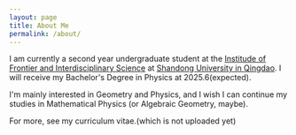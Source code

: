 ```yaml
---
layout: page
title: About Me
permalink: /about/
---
```


I am currently a second year undergraduate student at the [Institude of Frontier and Interdisciplinary Science](https://frontier.qd.sdu.edu.cn) at [Shandong University in Qingdao](https://www.qdxq.sdu.edu.cn). I will receive my Bachelor's Degree in Physics at 2025.6(expected).

I'm mainly interested in Geometry and Physics, and I wish I can continue my studies in Mathematical Physics (or Algebraic Geometry, maybe).

For more, see my curriculum vitae.(which is not uploaded yet)



